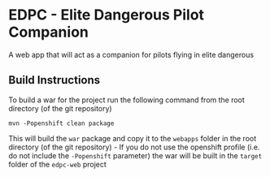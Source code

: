 EDPC - Elite Dangerous Pilot Companion
======================================

A web app that will act as a companion for pilots flying in elite dangerous

Build Instructions
------------------

To build a war for the project run the following command from the root directory (of the git repository)

```maven
mvn -Popenshift clean package
```

This will build the `war` package and copy it to the `webapps` folder in the root directory (of the git repository) - If you do not use the openshift profile (i.e. do not include the `-Popenshift` parameter) the war will be built in the `target` folder of the `edpc-web` project